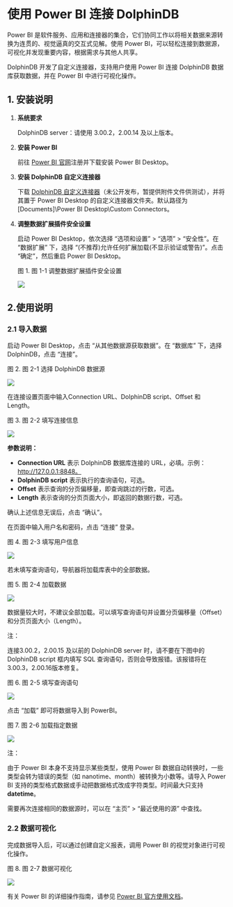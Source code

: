 # 使用 Power BI 连接 DolphinDB

Power BI 是软件服务、应用和连接器的集合，它们协同工作以将相关数据来源转换为连贯的、视觉逼真的交互式见解。使用 Power
BI，可以轻松连接到数据源，可视化并发现重要内容，根据需求与其他人共享。

DolphinDB 开发了自定义连接器，支持用户使用 Power BI 连接 DolphinDB 数据库获取数据，并在 Power BI 中进行可视化操作。

## 1. 安装说明

1. **系统要求**

   DolphinDB server：请使用 3.00.2，2.00.14 及以上版本。
2. **安装 Power BI**

   前往 [Power BI 官网](https://www.microsoft.com/zh-cn/power-platform/products/power-bi)注册并下载安装 Power BI
   Desktop。
3. **安装 DolphinDB 自定义连接器**

   下载 [DolphinDB 自定义连接器](script/powerbi/DolphinDB.mez)（未公开发布，暂提供附件文件供测试），并将其置于 Power BI
   Desktop 的自定义连接器文件夹。默认路径为[Documents]\Power BI Desktop\Custom
   Connectors。
4. **调整数据扩展插件安全设置**

   启动 Power BI Desktop，依次选择 “选项和设置” > “选项” > “安全性”。在 “数据扩展”
   下，选择 “(不推荐)允许任何扩展加载(不显示验证或警告)”。点击 “确定”，然后重启 Power BI Desktop。

   图 1. 图 1-1 调整数据扩展插件安全设置

   ![](images/powerbi/1-1.png)

## 2.使用说明

### 2.1 导入数据

启动 Power BI Desktop，点击 “从其他数据源获取数据”。在 “数据库” 下，选择 DolphinDB，点击 “连接”。

图 2. 图 2-1 选择 DolphinDB 数据源

![](images/powerbi/2-1.png)

在连接设置页面中输入Connection URL、DolphinDB script、Offset 和 Length。

图 3. 图 2-2 填写连接信息

![](images/powerbi/2-2.png)

**参数说明：**

* **Connection URL** 表示 DolphinDB 数据库连接的
  URL，必填。示例：http://127.0.0.1:8848。
* **DolphinDB script** 表示执行的查询语句，可选。
* **Offset** 表示查询的分页偏移量，即查询跳过的行数，可选。
* **Length** 表示查询的分页页面大小，即返回的数据行数，可选。

确认上述信息无误后，点击 “确认”。

在页面中输入用户名和密码，点击 “连接” 登录。

图 4. 图 2-3 填写用户信息

![](images/powerbi/2-3.png)

若未填写查询语句，导航器将加载库表中的全部数据。

图 5. 图 2-4 加载数据

![](images/powerbi/2-4.png)

数据量较大时，不建议全部加载。可以填写查询语句并设置分页偏移量（Offset）和分页页面大小（Length）。

注：

连接3.00.2，2.00.15 及以前的 DolphinDB server 时，请不要在下图中的 DolphinDB script 框内填写 SQL
查询语句，否则会导致报错。该报错将在3.00.3，2.00.16版本修复。

图 6. 图 2-5 填写查询语句

![](images/powerbi/2-5.png)

点击 “加载” 即可将数据导入到 PowerBI。

图 7. 图 2-6 加载指定数据

![](images/powerbi/2-6.png)

注：

由于 Power BI 本身不支持显示某些类型，使用 Power BI 数据自动转换时，一些类型会转为错误的类型（如
nanotime、month）被转换为小数等。请导入 Power BI 支持的类型格式数据或手动把数据格式改成字符类型。时间最大只支持
**datetime**。

需要再次连接相同的数据源时，可以在 “主页” > “最近使用的源” 中查找。

### 2.2 数据可视化

完成数据导入后，可以通过创建自定义报表，调用 Power BI 的视觉对象进行可视化操作。

图 8. 图 2-7 数据可视化

![](images/powerbi/2-7.png)

有关 Power BI 的详细操作指南，请参见 [Power BI 官方使用文档](https://learn.microsoft.com/zh-cn/power-bi/fundamentals/power-bi-overview)。

